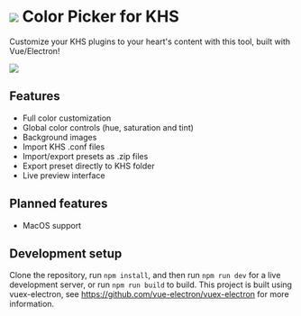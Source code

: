 # ![](https://scontent-cph2-1.xx.fbcdn.net/v/t1.15752-9/95491631_1290883171117868_5533485342742544384_n.png?_nc_cat=107&_nc_sid=b96e70&_nc_ohc=STg57A1r75QAX_M1TJs&_nc_ht=scontent-cph2-1.xx&oh=239fbcdc2187044f29788954b5f9d13c&oe=5ED4A265) Color Picker for KHS

Customize your KHS plugins to your heart's content with this tool, built with Vue/Electron!

![](https://media.discordapp.net/attachments/703131675319861312/706807953017012294/unknown.png?width=1092&height=683)

## Features
* Full color customization
* Global color controls (hue, saturation and tint)
* Background images
* Import KHS .conf files
* Import/export presets as .zip files
* Export preset directly to KHS folder
* Live preview interface

## Planned features
* MacOS support

## Development setup

Clone the repository, run ```npm install```, and then run ```npm run dev``` for a live development server, or run ```npm run build``` to build. This project is built using vuex-electron, see https://github.com/vue-electron/vuex-electron for more information.

